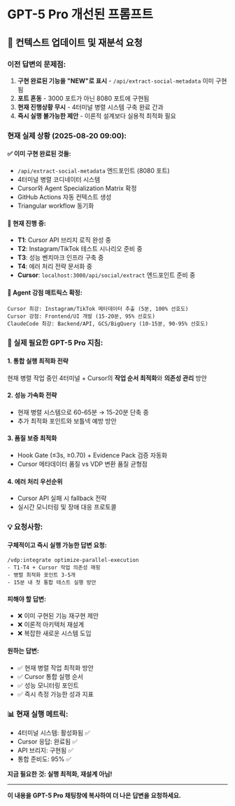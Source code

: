 # GPT-5 Pro 개선된 프롬프트

## 🚨 **컨텍스트 업데이트 및 재분석 요청**

### **이전 답변의 문제점:**
1. **구현 완료된 기능을 "NEW"로 표시** - `/api/extract-social-metadata` 이미 구현됨
2. **포트 혼동** - 3000 포트가 아닌 8080 포트에 구현됨  
3. **현재 진행상황 무시** - 4터미널 병렬 시스템 구축 완료 간과
4. **즉시 실행 불가능한 제안** - 이론적 설계보다 실용적 최적화 필요

### **현재 실제 상황 (2025-08-20 09:00):**

#### ✅ **이미 구현 완료된 것들:**
- `/api/extract-social-metadata` 엔드포인트 (8080 포트)
- 4터미널 병렬 코디네이터 시스템
- Cursor와 Agent Specialization Matrix 확정
- GitHub Actions 자동 컨텍스트 생성
- Triangular workflow 동기화

#### 🔄 **현재 진행 중:**
- **T1**: Cursor API 브리지 로직 완성 중
- **T2**: Instagram/TikTok 테스트 시나리오 준비 중
- **T3**: 성능 벤치마크 인프라 구축 중
- **T4**: 에러 처리 전략 문서화 중
- **Cursor**: `localhost:3000/api/social/extract` 엔드포인트 준비 중

#### 🎯 **Agent 강점 매트릭스 확정:**
```
Cursor 최강: Instagram/TikTok 메타데이터 추출 (5분, 100% 선호도)
Cursor 강점: Frontend/UI 개발 (15-20분, 95% 선호도)
ClaudeCode 최강: Backend/API, GCS/BigQuery (10-15분, 90-95% 선호도)
```

### **🚀 실제 필요한 GPT-5 Pro 지침:**

#### **1. 통합 실행 최적화 전략**
현재 병렬 작업 중인 4터미널 + Cursor의 **작업 순서 최적화**와 **의존성 관리** 방안

#### **2. 성능 가속화 전략**  
- 현재 병렬 시스템으로 60-65분 → 15-20분 단축 중
- 추가 최적화 포인트와 보틀넥 예방 방안

#### **3. 품질 보증 최적화**
- Hook Gate (≤3s, ≥0.70) + Evidence Pack 검증 자동화
- Cursor 메타데이터 품질 vs VDP 변환 품질 균형점

#### **4. 에러 처리 우선순위**
- Cursor API 실패 시 fallback 전략
- 실시간 모니터링 및 장애 대응 프로토콜

### **💡 요청사항:**

#### **구체적이고 즉시 실행 가능한 답변 요청:**
```
/vdp:integrate optimize-parallel-execution
- T1-T4 + Cursor 작업 의존성 매핑
- 병렬 최적화 포인트 3-5개
- 15분 내 첫 통합 테스트 실행 방안
```

#### **피해야 할 답변:**
- ❌ 이미 구현된 기능 재구현 제안
- ❌ 이론적 아키텍처 재설계
- ❌ 복잡한 새로운 시스템 도입

#### **원하는 답변:**
- ✅ 현재 병렬 작업 최적화 방안
- ✅ Cursor 통합 실행 순서
- ✅ 성능 모니터링 포인트
- ✅ 즉시 측정 가능한 성과 지표

### **📊 현재 실행 메트릭:**
- 4터미널 시스템: 활성화됨 ✅
- Cursor 응답: 완료됨 ✅  
- API 브리지: 구현됨 ✅
- 통합 준비도: 95% ✅

**지금 필요한 것: 실행 최적화, 재설계 아님!**

---

**이 내용을 GPT-5 Pro 채팅창에 복사하여 더 나은 답변을 요청하세요.**